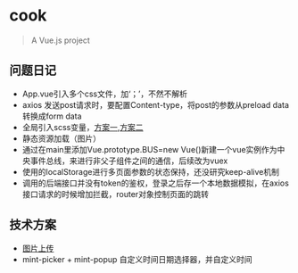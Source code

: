 # cook

> A Vue.js project


## 问题日记
* App.vue引入多个css文件，加‘；’，不然不解析
* axios 发送post请求时，要配置Content-type，将post的参数从preload data转换成form data
* 全局引入scss变量，[方案一](https://hopkinson.github.io/2017/06/30/Vue%E4%B8%ADSASS%E5%A6%82%E4%BD%95%E5%85%A8%E5%B1%80%E4%BD%BF%E7%94%A8%E5%8F%98%E9%87%8F%EF%BC%8Cmixin%EF%BC%8C%E6%88%96%E8%80%85function/),[方案二](https://github.com/shakacode/sass-resources-loader)
* 静态资源加载（图片）
* 通过在main里添加Vue.prototype.BUS=new Vue()新建一个vue实例作为中央事件总线，来进行非父子组件之间的通信，后续改为vuex
* 使用的localStorage进行多页面参数的状态保持，还没研究keep-alive机制
* 调用的后端接口并没有token的鉴权，登录之后存一个本地数据模拟，在axios接口请求的时候增加拦截，router对象控制页面的跳转



## 技术方案
* [图片上传](http://blog.csdn.net/xiaogezl/article/details/70156500)
* mint-picker + mint-popup 自定义时间日期选择器，并自定义时间